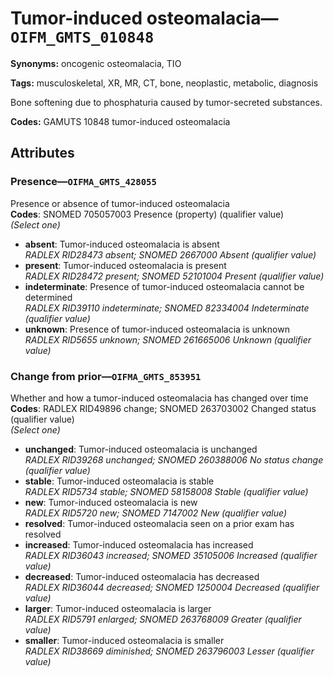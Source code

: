 # Tumor-induced osteomalacia—`OIFM_GMTS_010848`

**Synonyms:** oncogenic osteomalacia, TIO

**Tags:** musculoskeletal, XR, MR, CT, bone, neoplastic, metabolic, diagnosis

Bone softening due to phosphaturia caused by tumor-secreted substances.

**Codes:** GAMUTS 10848 tumor-induced osteomalacia

## Attributes

### Presence—`OIFMA_GMTS_428055`

Presence or absence of tumor-induced osteomalacia  
**Codes**: SNOMED 705057003 Presence (property) (qualifier value)  
*(Select one)*

- **absent**: Tumor-induced osteomalacia is absent  
_RADLEX RID28473 absent; SNOMED 2667000 Absent (qualifier value)_
- **present**: Tumor-induced osteomalacia is present  
_RADLEX RID28472 present; SNOMED 52101004 Present (qualifier value)_
- **indeterminate**: Presence of tumor-induced osteomalacia cannot be determined  
_RADLEX RID39110 indeterminate; SNOMED 82334004 Indeterminate (qualifier value)_
- **unknown**: Presence of tumor-induced osteomalacia is unknown  
_RADLEX RID5655 unknown; SNOMED 261665006 Unknown (qualifier value)_

### Change from prior—`OIFMA_GMTS_853951`

Whether and how a tumor-induced osteomalacia has changed over time  
**Codes**: RADLEX RID49896 change; SNOMED 263703002 Changed status (qualifier value)  
*(Select one)*

- **unchanged**: Tumor-induced osteomalacia is unchanged  
_RADLEX RID39268 unchanged; SNOMED 260388006 No status change (qualifier value)_
- **stable**: Tumor-induced osteomalacia is stable  
_RADLEX RID5734 stable; SNOMED 58158008 Stable (qualifier value)_
- **new**: Tumor-induced osteomalacia is new  
_RADLEX RID5720 new; SNOMED 7147002 New (qualifier value)_
- **resolved**: Tumor-induced osteomalacia seen on a prior exam has resolved  
- **increased**: Tumor-induced osteomalacia has increased  
_RADLEX RID36043 increased; SNOMED 35105006 Increased (qualifier value)_
- **decreased**: Tumor-induced osteomalacia has decreased  
_RADLEX RID36044 decreased; SNOMED 1250004 Decreased (qualifier value)_
- **larger**: Tumor-induced osteomalacia is larger  
_RADLEX RID5791 enlarged; SNOMED 263768009 Greater (qualifier value)_
- **smaller**: Tumor-induced osteomalacia is smaller  
_RADLEX RID38669 diminished; SNOMED 263796003 Lesser (qualifier value)_